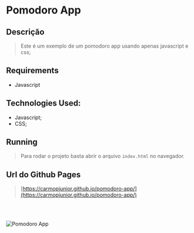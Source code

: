 # Pomodoro App

## Descrição

> Este é um exemplo de um pomodoro app usando apenas javascript e css;


## Requirements

- Javascript


## Technologies Used:

- Javascript;
- CSS;


## Running 

> Para rodar o projeto basta abrir o arquivo <code>index.html</code> no navegador.

## Url do Github Pages

> [https://carmopjunior.github.io/pomodoro-app/](https://carmopjunior.github.io/pomodoro-app/)


<br>
<br>

![Pomodoro App](./img/pomodoro-app.gif)
